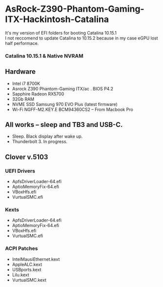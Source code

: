 # AsRock-Z390-Phantom-Gaming-ITX-Hackintosh-Catalina
It's my version of EFI folders for booting Catalina 10.15.1<br>
I not reccomend to update Catalina to 10.15.2 because in my case eGPU lost half performace.

<h3>Catalina 10.15.1 &  Native NVRAM</h3>

<h2>Hardware</h2>
<ul>
<li>Intel i7 8700K</li>
<li>Asrock Z390 Phantom-Gaming ITX/ac . BIOS P4.2</li>
<li>Sapphire Radeon RX5700 </li>
<li>32Gb RAM</li>
<li>NVME SSD Samsung 970 EVO Plus (latest firmware)</li>
<li>Wi-Fi NGFF-M2.KEY.E BCM94360CS2 – From Macbook Pro</li>
</ul>

<h2>All works – sleep and TB3 and USB-C.</h2>
<ul>
<li>Sleep. Black display after wake up.</li>
<li>Thunderbolt 3. In progress. </li>
</ul>

<h2>Clover v.5103</h2>
<h3>UEFI Drivers</h3>
<ul>
<li>ApfsDriverLoader-64.efi</li>
<li>AptioMemoryFix-64.efi</li>
<li>VBoxHfs.efi</li>
<li>VurtualSMC.efi</li>
</ul>

<h3>Kexts</h3>
<ul>
<li>ApfsDriverLoader-64.efi</li>
<li>AptioMemoryFix-64.efi</li>
<li>VBoxHfs.efi</li>
<li>VurtualSMC.efi</li>
</ul>

<h3>ACPI Patches</h3>
<ul>
<li>IntelMausiEthernet.kext</li>
<li>AppleALC.kext</li>
<li>USBports.kext</li>
<li>Lilu.kext</li>
<li>VurtualSMC.kext</li>
</ul>

